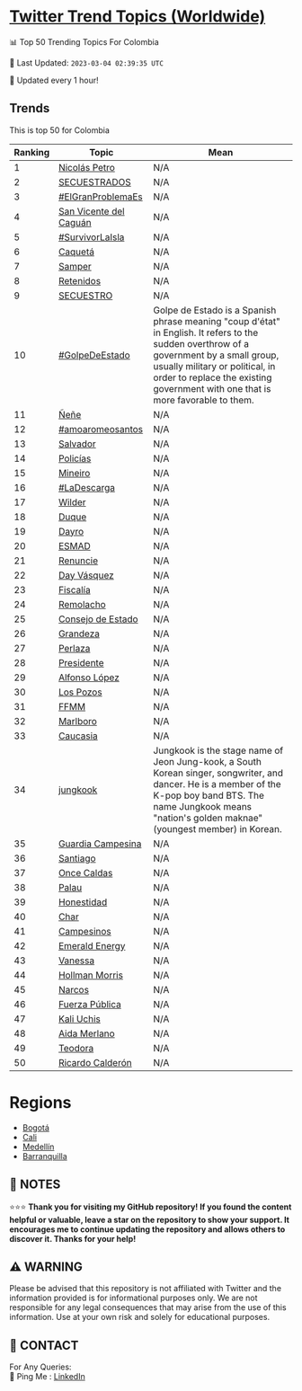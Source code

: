 [Twitter Trend Topics (Worldwide)](https://github.com/ErcinDedeoglu/Twitter-Trend-Topics)
==========


📊 Top 50 Trending Topics For Colombia

📆 Last Updated: `2023-03-04 02:39:35 UTC`

🔧 Updated every 1 hour!


## Trends

This is top 50 for Colombia

| Ranking | Topic | Mean |
| ------- | ------------ | ------------ |
| 1 | [Nicolás Petro](http://twitter.com/search?q=Nicol%c3%a1s+Petro) | N/A |
| 2 | [SECUESTRADOS](http://twitter.com/search?q=SECUESTRADOS) | N/A |
| 3 | [#ElGranProblemaEs](http://twitter.com/search?q=%23ElGranProblemaEs) | N/A |
| 4 | [San Vicente del Caguán](http://twitter.com/search?q=San+Vicente+del+Cagu%c3%a1n) | N/A |
| 5 | [#SurvivorLaIsla](http://twitter.com/search?q=%23SurvivorLaIsla) | N/A |
| 6 | [Caquetá](http://twitter.com/search?q=Caquet%c3%a1) | N/A |
| 7 | [Samper](http://twitter.com/search?q=Samper) | N/A |
| 8 | [Retenidos](http://twitter.com/search?q=Retenidos) | N/A |
| 9 | [SECUESTRO](http://twitter.com/search?q=SECUESTRO) | N/A |
| 10 | [#GolpeDeEstado](http://twitter.com/search?q=%23GolpeDeEstado) | Golpe de Estado is a Spanish phrase meaning "coup d'état" in English. It refers to the sudden overthrow of a government by a small group, usually military or political, in order to replace the existing government with one that is more favorable to them. |
| 11 | [Ñeñe](http://twitter.com/search?q=%c3%91e%c3%b1e) | N/A |
| 12 | [#amoaromeosantos](http://twitter.com/search?q=%23amoaromeosantos) | N/A |
| 13 | [Salvador](http://twitter.com/search?q=Salvador) | N/A |
| 14 | [Policías](http://twitter.com/search?q=Polic%c3%adas) | N/A |
| 15 | [Mineiro](http://twitter.com/search?q=Mineiro) | N/A |
| 16 | [#LaDescarga](http://twitter.com/search?q=%23LaDescarga) | N/A |
| 17 | [Wilder](http://twitter.com/search?q=Wilder) | N/A |
| 18 | [Duque](http://twitter.com/search?q=Duque) | N/A |
| 19 | [Dayro](http://twitter.com/search?q=Dayro) | N/A |
| 20 | [ESMAD](http://twitter.com/search?q=ESMAD) | N/A |
| 21 | [Renuncie](http://twitter.com/search?q=Renuncie) | N/A |
| 22 | [Day Vásquez](http://twitter.com/search?q=Day+V%c3%a1squez) | N/A |
| 23 | [Fiscalía](http://twitter.com/search?q=Fiscal%c3%ada) | N/A |
| 24 | [Remolacho](http://twitter.com/search?q=Remolacho) | N/A |
| 25 | [Consejo de Estado](http://twitter.com/search?q=Consejo+de+Estado) | N/A |
| 26 | [Grandeza](http://twitter.com/search?q=Grandeza) | N/A |
| 27 | [Perlaza](http://twitter.com/search?q=Perlaza) | N/A |
| 28 | [Presidente](http://twitter.com/search?q=Presidente) | N/A |
| 29 | [Alfonso López](http://twitter.com/search?q=Alfonso+L%c3%b3pez) | N/A |
| 30 | [Los Pozos](http://twitter.com/search?q=Los+Pozos) | N/A |
| 31 | [FFMM](http://twitter.com/search?q=FFMM) | N/A |
| 32 | [Marlboro](http://twitter.com/search?q=Marlboro) | N/A |
| 33 | [Caucasia](http://twitter.com/search?q=Caucasia) | N/A |
| 34 | [jungkook](http://twitter.com/search?q=jungkook) | Jungkook is the stage name of Jeon Jung-kook, a South Korean singer, songwriter, and dancer. He is a member of the K-pop boy band BTS. The name Jungkook means "nation's golden maknae" (youngest member) in Korean. |
| 35 | [Guardia Campesina](http://twitter.com/search?q=Guardia+Campesina) | N/A |
| 36 | [Santiago](http://twitter.com/search?q=Santiago) | N/A |
| 37 | [Once Caldas](http://twitter.com/search?q=Once+Caldas) | N/A |
| 38 | [Palau](http://twitter.com/search?q=Palau) | N/A |
| 39 | [Honestidad](http://twitter.com/search?q=Honestidad) | N/A |
| 40 | [Char](http://twitter.com/search?q=Char) | N/A |
| 41 | [Campesinos](http://twitter.com/search?q=Campesinos) | N/A |
| 42 | [Emerald Energy](http://twitter.com/search?q=Emerald+Energy) | N/A |
| 43 | [Vanessa](http://twitter.com/search?q=Vanessa) | N/A |
| 44 | [Hollman Morris](http://twitter.com/search?q=Hollman+Morris) | N/A |
| 45 | [Narcos](http://twitter.com/search?q=Narcos) | N/A |
| 46 | [Fuerza Pública](http://twitter.com/search?q=Fuerza+P%c3%bablica) | N/A |
| 47 | [Kali Uchis](http://twitter.com/search?q=Kali+Uchis) | N/A |
| 48 | [Aida Merlano](http://twitter.com/search?q=Aida+Merlano) | N/A |
| 49 | [Teodora](http://twitter.com/search?q=Teodora) | N/A |
| 50 | [Ricardo Calderón](http://twitter.com/search?q=Ricardo+Calder%c3%b3n) | N/A |



# Regions

* [Bogotá](</Colombia/Bogotá.md>)
* [Cali](</Colombia/Cali.md>)
* [Medellín](</Colombia/Medellín.md>)
* [Barranquilla](</Colombia/Barranquilla.md>)



## 📝 NOTES

⭐⭐⭐ **Thank you for visiting my GitHub repository! If you found the content helpful or valuable, leave a star on the repository to show your support. It encourages me to continue updating the repository and allows others to discover it. Thanks for your help!**


## ⚠️ WARNING

Please be advised that this repository is not affiliated with Twitter and the information provided is for informational purposes only. We are not responsible for any legal consequences that may arise from the use of this information. Use at your own risk and solely for educational purposes.


## 📨 CONTACT

 For Any Queries:  
            🏓 Ping Me : [LinkedIn](https://www.linkedin.com/in/ercindedeoglu/)
